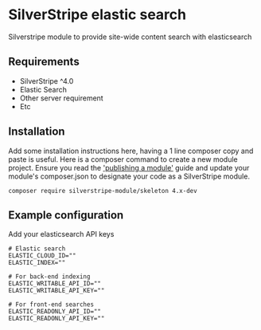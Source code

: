 # SilverStripe elastic search

Silverstripe module to provide site-wide content search with elasticsearch

## Requirements

* SilverStripe ^4.0
* Elastic Search
* Other server requirement
* Etc

## Installation
Add some installation instructions here, having a 1 line composer copy and paste is useful. 
Here is a composer command to create a new module project. Ensure you read the
['publishing a module'](https://docs.silverstripe.org/en/developer_guides/extending/how_tos/publish_a_module/) guide
and update your module's composer.json to designate your code as a SilverStripe module. 

```
composer require silverstripe-module/skeleton 4.x-dev
```

## Example configuration
Add your elasticsearch API keys

```
# Elastic search
ELASTIC_CLOUD_ID=""
ELASTIC_INDEX=""

# For back-end indexing
ELASTIC_WRITABLE_API_ID=""
ELASTIC_WRITABLE_API_KEY=""

# For front-end searches
ELASTIC_READONLY_API_ID=""
ELASTIC_READONLY_API_KEY=""
  
```
